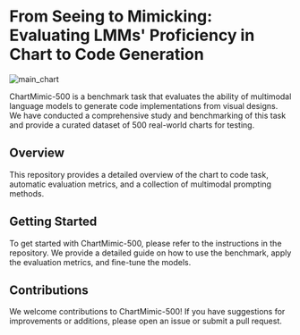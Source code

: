 # From Seeing to Mimicking: Evaluating LMMs' Proficiency in Chart to Code Generation

![main_chart](pdfs/main_chart.png)

ChartMimic-500 is a benchmark task that evaluates the ability of multimodal language models to generate code implementations from visual designs. We have conducted a comprehensive study and benchmarking of this task and provide a curated dataset of 500 real-world charts for testing. 

## Overview

This repository provides a detailed overview of the chart to code task, automatic evaluation metrics, and a collection of multimodal prompting methods. 

## Getting Started

To get started with ChartMimic-500, please refer to the instructions in the repository. We provide a detailed guide on how to use the benchmark, apply the evaluation metrics, and fine-tune the models. 

## Contributions

We welcome contributions to ChartMimic-500! If you have suggestions for improvements or additions, please open an issue or submit a pull request.